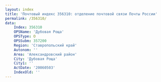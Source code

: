 ```yaml
---
layout: index
title: 'Почтовый индекс 356310: отделение почтовой связи Почты России'
permalink: /356310/
data:
    Index: 356310
    OPSName: 'Дубовая Роща'
    OPSType: О
    OPSSubm: 357200
    Region: 'Ставропольский край'
    Autonom: ''
    Area: 'Александровский район'
    City: 'Дубовая Роща'
    City1: ''
    ActDate: '20060503'
    IndexOld: ''
---
```

